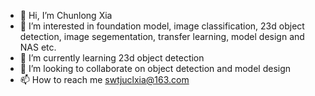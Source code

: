 - 👋 Hi, I’m Chunlong Xia
- 👀 I’m interested in foundation model, image classification, 23d object detection, image segementation, transfer learning, model design and NAS etc.
- 🌱 I’m currently learning 23d object detection
- 💞️ I’m looking to collaborate on object detection and model design
- 📫 How to reach me swtjuclxia@163.com

<!---
clxia12/clxia12 is a ✨ special ✨ repository because its `README.md` (this file) appears on your GitHub profile.
You can click the Preview link to take a look at your changes.
--->
